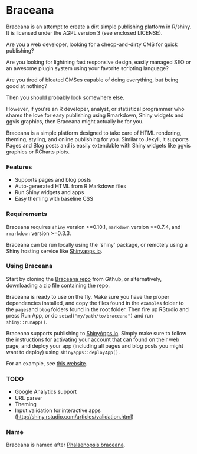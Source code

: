 Braceana
========

Braceana is an attempt to create a dirt simple publishing platform in R/shiny. It is licensed under the AGPL version 3 (see enclosed LICENSE).

Are you a web developer, looking for a checp-and-dirty CMS for quick publishing?

Are you looking for lightning fast responsive design, easily managed SEO or an awesome plugin system using your favorite scripting language?

Are you tired of bloated CMSes capable of doing everything, but being good at nothing?

Then you should probably look somewhere else.

However, if you're an R developer, analyst, or statistical programmer who shares the love for easy publishing using Rmarkdown, Shiny widgets and ggvis graphics, then Braceana might actually be for you.

Braceana is a simple platform designed to take care of HTML rendering, theming, styling, and online publishing for you. Similar to Jekyll, it supports Pages and Blog posts and is easily extendable with Shiny widgets like ggvis graphics or RCharts plots.


### Features

- Supports pages and blog posts
- Auto-generated HTML from R Markdown files
- Run Shiny widgets and apps
- Easy theming with baseline CSS


### Requirements

Braceana requires `shiny` version >=0.10.1, `markdown` version >=0.7.4, and `rmarkdown` version >=0.3.3.

Braceana can be run locally using the 'shiny' package, or remotely using a Shiny hosting service like [Shinyapps.io](http://shinyapps.io).


### Using Braceana

Start by cloning the [Braceana repo](https://github.com/lchansson/braceana) from Github, or alternatively, downloading a zip file containing the repo.

Braceana is ready to use on the fly. Make sure you have the proper dependencies installed, and copy the files found in the `examples` folder to the `pages`and `blog` folders found in the root folder. Then fire up RStudio and press Run App, or do `setwd("my/path/to/braceana")` and run `shiny::runApp()`.

Braceana supports publishing to [ShinyApps.io](http://shinyapps.io). Simply make sure to follow the instructions for activating your account that can found on their web page, and deploy your app (including all pages and blog posts you might want to deploy) using `shinyapps::deployApp()`.

For an example, see [this website](http://lchansson.shinyapps.io/braceana).


### TODO

- Google Analytics support
- URL parser
- Theming
- Input validation for interactive apps (http://shiny.rstudio.com/articles/validation.html)


### Name

Braceana is named after [Phalaenopsis braceana](http://orchids.wikia.com/wiki/Phalaenopsis_braceana).
